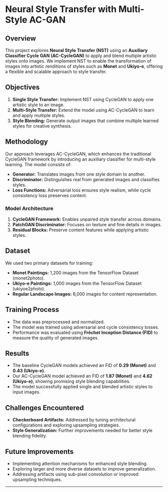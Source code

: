 # Neural Style Transfer with Multi-Style AC-GAN

## Overview
This project explores **Neural Style Transfer (NST)** using an **Auxiliary Classifier Cycle GAN (AC-CycleGAN)** to apply and blend multiple artistic styles onto images. We implement NST to enable the transformation of images into artistic renditions of styles such as **Monet** and **Ukiyo-e**, offering a flexible and scalable approach to style transfer.

## Objectives
1. **Single Style Transfer:** Implement NST using CycleGAN to apply one artistic style to an image.
2. **Multi-Style Transfer:** Extend the model using AC-CycleGAN to learn and apply multiple styles.
3. **Style Blending:** Generate output images that combine multiple learned styles for creative synthesis.

## Methodology
Our approach leverages AC-CycleGAN, which enhances the traditional CycleGAN framework by introducing an auxiliary classifier for multi-style learning. The model consists of:
- **Generator:** Translates images from one style domain to another.
- **Discriminator:** Distinguishes real from generated images and classifies styles.
- **Loss Functions:** Adversarial loss ensures style realism, while cycle consistency loss preserves content.

### Model Architecture
1. **CycleGAN Framework:** Enables unpaired style transfer across domains.
2. **PatchGAN Discriminator:** Focuses on texture and fine details in images.
3. **Residual Blocks:** Preserve content features while applying artistic styles.

## Dataset
We used two primary datasets for training:
- **Monet Paintings:** 1,200 images from the TensorFlow Dataset (monet2photo).
- **Ukiyo-e Paintings:** 1,000 images from the TensorFlow Dataset (ukiyoe2photo).
- **Regular Landscape Images:** 6,000 images for content representation.

## Training Process
- The data was preprocessed and normalized.
- The model was trained using adversarial and cycle consistency losses.
- Performance was evaluated using **Fréchet Inception Distance (FID)** to measure the quality of generated images.

## Results
- The baseline CycleGAN models achieved an FID of **0.29 (Monet)** and **0.43 (Ukiyo-e)**.
- Our AC-CycleGAN model achieved an FID of **1.87 (Monet)** and **4.62 (Ukiyo-e)**, showing promising style blending capabilities.
- The model successfully applied single and blended artistic styles to input images.

## Challenges Encountered
- **Checkerboard Artifacts:** Addressed by tuning architectural configurations and exploring upsampling strategies.
- **Style Generalization:** Further improvements needed for better style blending fidelity.

## Future Improvements
- Implementing attention mechanisms for enhanced style blending.
- Exploring larger and more diverse datasets to improve generalization.
- Addressing artifacts using sub-pixel convolution or improved upsampling techniques.



---

